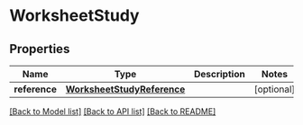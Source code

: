 # WorksheetStudy


## Properties
Name | Type | Description | Notes
------------ | ------------- | ------------- | -------------
**reference** | [**WorksheetStudyReference**](WorksheetStudyReference.md) |  | [optional] 

[[Back to Model list]](../README.md#documentation-for-models) [[Back to API list]](../README.md#documentation-for-api-endpoints) [[Back to README]](../README.md)


